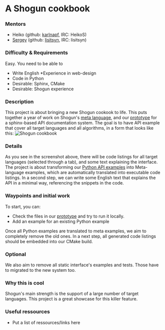 # A Shogun cookbook

### Mentors
 * Heiko (github: [karlnapf](https://github.com/karlnapf), IRC: HeikoS)
 * [Sergey](Sergey%20Lisitsyn) (github: [lisitsyn](https://github.com/lisitsyn), IRC: lisitsyn)

### Difficulty & Requirements
Easy. You need to be able to
 * Write English
 *Experience in web-design
 * Code in Python
 * Desirable: Sphinx, CMake
 * Desirable: Shogun experience

### Description
This project is about bringing a new Shogun cookook to life. This puts together a year of work on Shogun's [meta language](https://github.com/shogun-toolbox/shogun/wiki/Example_Generation), and our [prototype](https://github.com/shogun-toolbox/shogun/tree/feature/sphinxdoc/doc/sphinx) for a sphinx-based API documentation system. The goal is to have API example that cover all target languages and all algorithms, in a form that looks like this:
![Shogun cookbook](http://postimg.org/image/8yfy75jq3/)



### Details
As you see in the screenshot above, there will be code listings for all target languages (selected through a tab), and some text explaining the interface. The project is about transforming our [Python API examples](https://github.com/shogun-toolbox/shogun/tree/develop/examples/undocumented/python_modular) into Meta-language examples, which are automatically translated into executable code listings. In a second step, we can write some English text that explains the API in a minimal way, referencing the snippets in the code.

### Waypoints and initial work
To start, you can:

 * Check the files in our [prototype](https://github.com/shogun-toolbox/shogun/tree/feature/sphinxdoc/doc/sphinx) and try to run it locally.
 * Add an example for an existing Python example

Once all Python examples are translated to meta examples, we aim to completely remove the old ones. In a next step, all generated code listings should be embedded into our CMake build.

### Optional
We also aim to remove all static interface's examples and tests. Those have to migrated to the new system too.

### Why this is cool
Shogun's main strength is the support of a large number of target languages. This project is a great showcase for this killer feature.

### Useful ressources
 * Put a list of ressources/links here